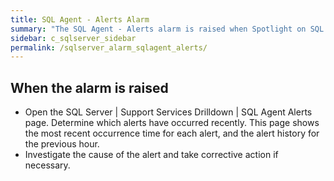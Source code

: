 ```yaml
---
title: SQL Agent - Alerts Alarm
summary: "The SQL Agent - Alerts alarm is raised when Spotlight on SQL Server detects that at least one SQL Agent alert has occurred in the last few minutes."
sidebar: c_sqlserver_sidebar
permalink: /sqlserver_alarm_sqlagent_alerts/
---
```






## When the alarm is raised

* Open the SQL Server \| Support Services Drilldown \| SQL Agent Alerts page. Determine which alerts have occurred recently. This page shows the most recent occurrence time for each alert, and the alert history for the previous hour.
* Investigate the cause of the alert and take corrective action if necessary.
